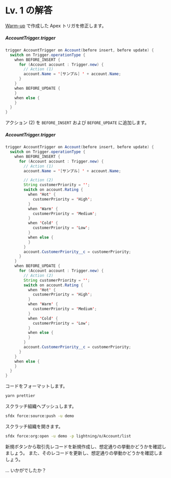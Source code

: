 # Lv. 1 の解答

[Warm-up](warm-up-answer.md) で作成した Apex トリガを修正します。

##### AccountTrigger.trigger

```java
trigger AccountTrigger on Account(before insert, before update) {
  switch on Trigger.operationType {
    when BEFORE_INSERT {
      for (Account account : Trigger.new) {
        // Action (1)
        account.Name = '[サンプル] ' + account.Name;
      }
    }
    when BEFORE_UPDATE {
    }
    when else {
    }
  }
}
```

アクション (2) を `BEFORE_INSERT` および `BEFORE_UPDATE` に追加します。

##### AccountTrigger.trigger

```java
trigger AccountTrigger on Account(before insert, before update) {
  switch on Trigger.operationType {
    when BEFORE_INSERT {
      for (Account account : Trigger.new) {
        // Action (1)
        account.Name = '[サンプル] ' + account.Name;

        // Action (2)
        String customerPriority = '';
        switch on account.Rating {
          when 'Hot' {
            customerPriority = 'High';
          }
          when 'Warm' {
            customerPriority = 'Medium';
          }
          when 'Cold' {
            customerPriority = 'Low';
          }
          when else {
          }
        }
        account.CustomerPriority__c = customerPriority;
      }
    }
    when BEFORE_UPDATE {
      for (Account account : Trigger.new) {
        // Action (2)
        String customerPriority = '';
        switch on account.Rating {
          when 'Hot' {
            customerPriority = 'High';
          }
          when 'Warm' {
            customerPriority = 'Medium';
          }
          when 'Cold' {
            customerPriority = 'Low';
          }
          when else {
          }
        }
        account.CustomerPriority__c = customerPriority;
      }
    }
    when else {
    }
  }
}
```

コードをフォーマットします。

```sh
yarn prettier
```

スクラッチ組織へプッシュします。

```sh
sfdx force:source:push -u demo
```

スクラッチ組織を開きます。

```sh
sfdx force:org:open -u demo -p lightning/o/Account/list
```

新規ボタンから取引先レコードを新規作成し、想定通りの挙動かどうかを確認しましょう。
また、そのレコードを更新し、想定通りの挙動かどうかを確認しましょう。

... いかがでしたか？
